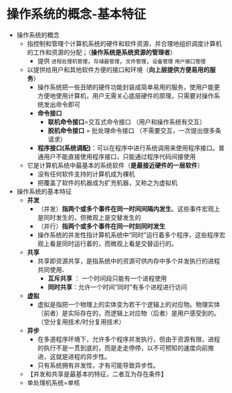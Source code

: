 # 操作系统的概念-基本特征

* 操作系统的概念
	* 指控制和管理个计算机系统的硬件和软件资源，并合理地组织调度计算机的工作和资源的分配；（**操作系统是系统资源的管理者**）
		* 提供 `进程处理机管理`，`存储器管理`，`文件管理`，`设备管理` `用户接口管理`
	* 以提供给用户和其他软件方便的接口和环境（**向上层提供方便易用的服务**）
		* 操作系统把一些丑陋的硬件功能封装成简单易用的服务，使用户能更方便地使用计算机，用户无需关心底层硬件的原理，只需要对操作系统发出命令即可
		* **命令接口**
			* **联机命令接口**=交互式命令接口 （用户和操作系统有交互）
			* **脱机命令接口** = 批处理命令接口 （不需要交互，一次提出很多条请求）
		* **程序接口(系统调配)**：可以在程序中进行系统调用来使用程序接口。普通用户不能直接使用程序接口，只能通过程序代码间接使用
	* 它是计算机系统中最基本的系统软件（**是最接近硬件的一层软件**）
		* 没有任何软件支持的计算机成为裸机
		* 把覆盖了软件的机器成为扩充机器，又称之为虚拟机
* 操作系统的基本特征
	* **并发**
		* （并发）**指两个或多个事件在同一时间间隔内发生**。这些事件宏观上是同时发生的，但微观上是交替发生的
		* （并行）**指两个或多个事件在同一时刻同时发生**
		* 操作系统的并发性指计算机系统中“同时”运行着多个程序，这些程序宏观上看是同时运行着的，而微观上看是交替运行的。
	* **共享**
		* 共享即资源共享，是指系统中的资源可供内存中多个并发执行的进程共同使用、
			* **互斥共享** ： 一个时间段只能有一个进程使用
			* **同时共享**：允许一个时间“同时”有多个进程进行访问
	* **虚拟**
		* 虚拟是指把一个物理上的实体变为若干个逻辑上的对应物。物理实体（前者）是实际存在的，而逻辑上对应物（后者）是用户感受到的。（空分复用技术/时分复用技术）
	* **异步**
		* 在多道程序环境下，允许多个程序并发执行，但由于资源有限，进程的执行不是一贯到底的，而是走走停停，以不可预知的速度向前推进，这就是进程的异步性。
		* 只有系统拥有并发性，才有可能导致异步性。
	* 【并发和共享是最基本的特征，二者互为存在条件】
	* 单处理机系统=单核